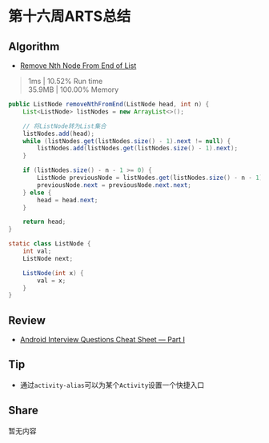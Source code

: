 # 第十六周ARTS总结
## Algorithm
- [Remove Nth Node From End of List](https://leetcode.com/problems/remove-nth-node-from-end-of-list/)
> 1ms | 10.52% Run time  
> 35.9MB | 100.00% Memory
```java
public ListNode removeNthFromEnd(ListNode head, int n) {
    List<ListNode> listNodes = new ArrayList<>();

    // 将ListNode转为List集合
    listNodes.add(head);
    while (listNodes.get(listNodes.size() - 1).next != null) {
        listNodes.add(listNodes.get(listNodes.size() - 1).next);
    }

    if (listNodes.size() - n - 1 >= 0) {
        ListNode previousNode = listNodes.get(listNodes.size() - n - 1);
        previousNode.next = previousNode.next.next;
    } else {
        head = head.next;
    }

    return head;
}

static class ListNode {
    int val;
    ListNode next;

    ListNode(int x) {
        val = x;
    }
}
```
## Review
- [Android Interview Questions Cheat Sheet — Part I](https://android.jlelse.eu/android-interview-questions-cheat-sheet-96ea01c88def)

## Tip
+ 通过`activity-alias`可以为某个`Activity`设置一个快捷入口

## Share
暂无内容

<Vssue title="第十六周ARTS总结" />